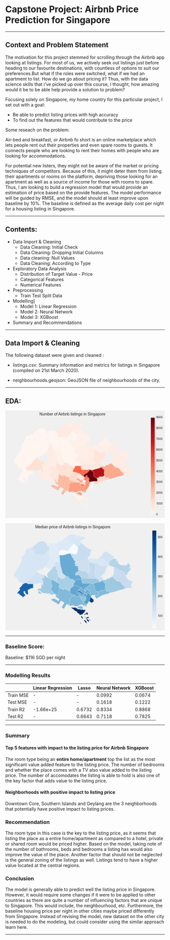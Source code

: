# Capstone Project: Airbnb Price Prediction for Singapore

---

## Context and Problem Statement

The motivation for this project stemmed for scrolling through the Airbnb app looking at listings. For most of us, we actively seek out listings just before heading to our favourite destinations, with countless of options to suit our preferences.But what if the roles were switched, what if we had an apartment to list. How do we go about pricing it? Thus, with the data science skills that i've picked up over this course, I thought, how amazing would it be to be able help provide a solution to problem?

Focusing solely on Singapore, my home country for this particular project, I set out with a goal:

+ Be able to predict listing prices with high accuracy
+ To find out the features that would contribute to the price

Some reseach on the problem:

Air-bed and breakfast, or Airbnb fo short is an online marketplace which lets people rent out their properties and even spare rooms to guests. It connects people who are looking to rent their homes with people who are looking for accommodations.

For potential new listers, they might not be aware of the market or pricing techniques of competitors. Because of this, it might deter them from listing their apartments or rooms on the platform, depriving those looking for an apartment as well as a source of income for those with rooms to spare. Thus, I am looking to build a regression model that would provide an estimation of price based on the provide features. The model performance will be guided by RMSE, and the model should at least improve upon baseline by 10%. The baseline is defined as the average daily cost per night for a housing listing in Singapore.

---

## Contents:
- Data Import & Cleaning
    + Data Cleaning: Initial Check
    + Data Cleaning: Dropping Initial Columns
    + Data cleaning: Null Values
    + Data Cleaning: According to Type
- Exploratory Data Analysis
    + Distribution of Target Value - Price
    + Categorical Features
    + Numerical Features
- Preprocessing
    + Train Test Split Data
- Modelling]
    + Model 1: Linear Regression
    + Model 2: Neural Network
    + Model 3: XGBoost
- Summary and Recommendations

---

## Data Import & Cleaning

The following dataset were given and cleaned :

- listings.csv: Summary information and metrics for listings in Singapore (compiled on 21st March 2020).

- neighbourhoods.geojson: GeoJSON file of neighbourhoods of the city.

---

## EDA:

![Price Distribution For Singapore](./image/airbnbprice_dist.png)

![Median Price](./image/medianprice.png)

---

### Baseline Score:

Baseline: $116 SGD per night

---

### Modelling Results

| |Linear Regression|Lasso|Neural Network|XGBoost
|---|---|---|---|---|
|Train MSE|-|-|0.0992|0.0674|
|Test MSE|-|-|0.1618|0.1222|
|Train R2|-1.66e+25|0.6732|0.8334|0.8868|
|Test R2|-|0.6643|0.7118|0.7825|

---

### Summary

#### Top 5 features with impact to the listing price for Airbnb Singapore
The room type being an **entire home/apartment** top the list as the most significant value added feature to the listing price. The number of bedrooms and whether the place comes with a TV also value added to the listing price. The number of accomodates the listing is able to hold is also one of the key factor that adds value to the listing price.

#### Neighborhoods with positive impact to listing price

Downtown Core, Southern Islands and Geylang are the 3 neighborhoods that potentially have positive impact to listing prices.

### Recommendation

The room type in this case is the key to the listing price, as it seems that listing the place as a entire home/apartment as compared to a hotel, private or shared room would be priced higher. Based on the model, taking note of the number of bathrooms, beds and bedrooms a listing has would also improve the value of the place. Another factor that should not be neglected is the general zoning of the listings as well. Listings tend to have a higher value located at the central regions.

### Conclusion

The model is generally able to predict well the listing price in Singapore. However, it would require some changes if it were to be applied to other countries as there are quite a number of influencing factors that are unique to Singapore. This would include, the neighbourhood, etc. Furthermore, the baseline housing price per night in other cities maybe priced differently from Singapore. Instead of revising the model, new dataset on the other city is needed to do the modeling, but could consider using the similar approach learn here.

---
